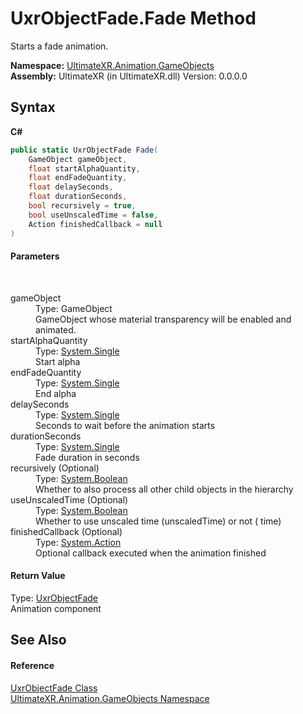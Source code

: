 # UxrObjectFade.Fade Method 
 

Starts a fade animation.

**Namespace:**&nbsp;<a href="N_UltimateXR_Animation_GameObjects">UltimateXR.Animation.GameObjects</a><br />**Assembly:**&nbsp;UltimateXR (in UltimateXR.dll) Version: 0.0.0.0

## Syntax

**C#**<br />
``` C#
public static UxrObjectFade Fade(
	GameObject gameObject,
	float startAlphaQuantity,
	float endFadeQuantity,
	float delaySeconds,
	float durationSeconds,
	bool recursively = true,
	bool useUnscaledTime = false,
	Action finishedCallback = null
)
```


#### Parameters
&nbsp;<dl><dt>gameObject</dt><dd>Type: GameObject<br />GameObject whose material transparency will be enabled and animated.</dd><dt>startAlphaQuantity</dt><dd>Type: <a href="https://docs.microsoft.com/dotnet/api/system.single" target="_blank" rel="noopener noreferrer">System.Single</a><br />Start alpha</dd><dt>endFadeQuantity</dt><dd>Type: <a href="https://docs.microsoft.com/dotnet/api/system.single" target="_blank" rel="noopener noreferrer">System.Single</a><br />End alpha</dd><dt>delaySeconds</dt><dd>Type: <a href="https://docs.microsoft.com/dotnet/api/system.single" target="_blank" rel="noopener noreferrer">System.Single</a><br />Seconds to wait before the animation starts</dd><dt>durationSeconds</dt><dd>Type: <a href="https://docs.microsoft.com/dotnet/api/system.single" target="_blank" rel="noopener noreferrer">System.Single</a><br />Fade duration in seconds</dd><dt>recursively (Optional)</dt><dd>Type: <a href="https://docs.microsoft.com/dotnet/api/system.boolean" target="_blank" rel="noopener noreferrer">System.Boolean</a><br />Whether to also process all other child objects in the hierarchy</dd><dt>useUnscaledTime (Optional)</dt><dd>Type: <a href="https://docs.microsoft.com/dotnet/api/system.boolean" target="_blank" rel="noopener noreferrer">System.Boolean</a><br />Whether to use unscaled time (unscaledTime) or not ( time)</dd><dt>finishedCallback (Optional)</dt><dd>Type: <a href="https://docs.microsoft.com/dotnet/api/system.action" target="_blank" rel="noopener noreferrer">System.Action</a><br />Optional callback executed when the animation finished</dd></dl>

#### Return Value
Type: <a href="T_UltimateXR_Animation_GameObjects_UxrObjectFade">UxrObjectFade</a><br />Animation component

## See Also


#### Reference
<a href="T_UltimateXR_Animation_GameObjects_UxrObjectFade">UxrObjectFade Class</a><br /><a href="N_UltimateXR_Animation_GameObjects">UltimateXR.Animation.GameObjects Namespace</a><br />